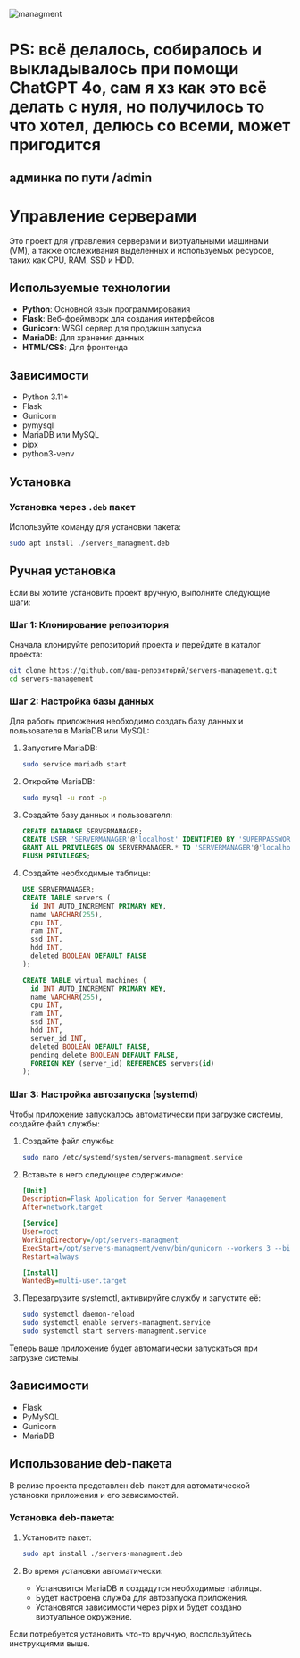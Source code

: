 ![managment](https://github.com/user-attachments/assets/424808a6-3c2f-4209-973e-e0f6d268d3a8)

# PS: всё делалось, собиралось и выкладывалось при помощи ChatGPT 4o, сам я хз как это всё делать с нуля, но получилось то что хотел, делюсь со всеми, может пригодится
## админка по пути /admin

# Управление серверами

Это проект для управления серверами и виртуальными машинами (VM), а также отслеживания выделенных и используемых ресурсов, таких как CPU, RAM, SSD и HDD.

## Используемые технологии

- **Python**: Основной язык программирования
- **Flask**: Веб-фреймворк для создания интерфейсов
- **Gunicorn**: WSGI сервер для продакшн запуска
- **MariaDB**: Для хранения данных
- **HTML/CSS**: Для фронтенда

## Зависимости

- Python 3.11+
- Flask
- Gunicorn
- pymysql
- MariaDB или MySQL
- pipx
- python3-venv

## Установка

### Установка через `.deb` пакет

Используйте команду для установки пакета:

```bash
sudo apt install ./servers_managment.deb
```


## Ручная установка

Если вы хотите установить проект вручную, выполните следующие шаги:

### Шаг 1: Клонирование репозитория

Сначала клонируйте репозиторий проекта и перейдите в каталог проекта:

```bash
git clone https://github.com/ваш-репозиторий/servers-management.git
cd servers-management
```

### Шаг 2: Настройка базы данных

Для работы приложения необходимо создать базу данных и пользователя в MariaDB или MySQL:

1. Запустите MariaDB:
   ```bash
   sudo service mariadb start
   ```

2. Откройте MariaDB:
   ```bash
   sudo mysql -u root -p
   ```

3. Создайте базу данных и пользователя:
   ```sql
   CREATE DATABASE SERVERMANAGER;
   CREATE USER 'SERVERMANAGER'@'localhost' IDENTIFIED BY 'SUPERPASSWORD';
   GRANT ALL PRIVILEGES ON SERVERMANAGER.* TO 'SERVERMANAGER'@'localhost';
   FLUSH PRIVILEGES;
   ```

4. Создайте необходимые таблицы:
   ```sql
   USE SERVERMANAGER;
   CREATE TABLE servers (
     id INT AUTO_INCREMENT PRIMARY KEY,
     name VARCHAR(255),
     cpu INT,
     ram INT,
     ssd INT,
     hdd INT,
     deleted BOOLEAN DEFAULT FALSE
   );
   
   CREATE TABLE virtual_machines (
     id INT AUTO_INCREMENT PRIMARY KEY,
     name VARCHAR(255),
     cpu INT,
     ram INT,
     ssd INT,
     hdd INT,
     server_id INT,
     deleted BOOLEAN DEFAULT FALSE,
     pending_delete BOOLEAN DEFAULT FALSE,
     FOREIGN KEY (server_id) REFERENCES servers(id)
   );
   ```

### Шаг 3: Настройка автозапуска (systemd)

Чтобы приложение запускалось автоматически при загрузке системы, создайте файл службы:

1. Создайте файл службы:

   ```bash
   sudo nano /etc/systemd/system/servers-managment.service
   ```

2. Вставьте в него следующее содержимое:

   ```ini
   [Unit]
   Description=Flask Application for Server Management
   After=network.target

   [Service]
   User=root
   WorkingDirectory=/opt/servers-managment
   ExecStart=/opt/servers-managment/venv/bin/gunicorn --workers 3 --bind 0.0.0.0:80 app:app
   Restart=always

   [Install]
   WantedBy=multi-user.target
   ```

3. Перезагрузите systemctl, активируйте службу и запустите её:

   ```bash
   sudo systemctl daemon-reload
   sudo systemctl enable servers-managment.service
   sudo systemctl start servers-managment.service
   ```

Теперь ваше приложение будет автоматически запускаться при загрузке системы.

## Зависимости

- Flask
- PyMySQL
- Gunicorn
- MariaDB

## Использование deb-пакета

В релизе проекта представлен deb-пакет для автоматической установки приложения и его зависимостей.

### Установка deb-пакета:

1. Установите пакет:
   ```bash
   sudo apt install ./servers-managment.deb
   ```

2. Во время установки автоматически:
   - Установится MariaDB и создадутся необходимые таблицы.
   - Будет настроена служба для автозапуска приложения.
   - Установятся зависимости через pipx и будет создано виртуальное окружение.

Если потребуется установить что-то вручную, воспользуйтесь инструкциями выше.
